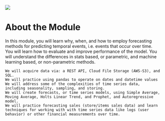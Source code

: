 
![](https://derrickmartins.files.wordpress.com/2015/11/time-series-analysis.png)

# About the Module

In this module, you will learn why, when, and how to employ forecasting methods for predicting temporal events, i.e. events that occur over time. You will learn how to evaluate and improve performance of the model. You will understand the differences in stats based, or parametric, and machine learning based, or non-parametric methods.

    We will acquire data via: a REST API, Cloud File Storage (AWS-S3), and SQL.
    We will practice using pandas to operate on dates and datetime values
    We will address some of the complexities of time series data, including seasonality, sampling, and storing.
    We will create forecasts, or time series models, using Simple Average, Moving Average, Holts Linear Trend, and Prophet, and Autoregressive model.
    We will practice forecasting sales (store/items sales data) and learn techniques for working with with time series data like logs (user behavior) or other financial measurements over time.
